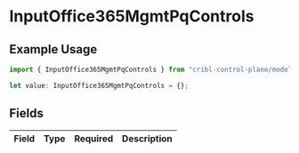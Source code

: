 # InputOffice365MgmtPqControls

## Example Usage

```typescript
import { InputOffice365MgmtPqControls } from "cribl-control-plane/models";

let value: InputOffice365MgmtPqControls = {};
```

## Fields

| Field       | Type        | Required    | Description |
| ----------- | ----------- | ----------- | ----------- |
